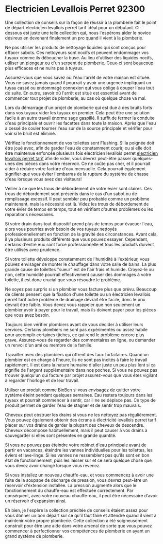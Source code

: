 # Electricien Levallois Perret 92300

Une collection de conseils sur la façon de réussir à la plomberie fait le point de départ electricien levallois perret tarif idéal pour un débutant. Ci-dessous est juste une telle collection qui, nous l'espérons aider le novice désireux en devenant finalement un pro quand il vient à la plomberie.

Ne pas utiliser les produits de nettoyage liquides qui sont conçus pour effacer sabots. Ces nettoyeurs sont nocifs et peuvent endommager vos tuyaux comme ils déboucher la buse. Au lieu d'utiliser des liquides nocifs, utiliser un plongeur ou d'un serpent de plomberie. Ceux-ci sont beaucoup plus efficaces et ne nuira pas à tuyaux.

Assurez-vous que vous savez où l'eau l'arrêt de votre maison est située. Vous ne savez jamais quand il pourrait y avoir une urgence impliquant un tuyau cassé ou endommagé connexion qui vous oblige à couper l'eau tout de suite. En outre, savoir où l'arrêt est situé est essentiel avant de commencer tout projet de plomberie, au cas où quelque chose va mal.

Lors du démarrage d'un projet de plomberie qui est due à des bruits forts dans vos tuyaux vider les tuyaux en premier. Cela peut être une solution facile à un autre travail énorme sage gaspillé. Il suffit de fermer la conduite d'eau principale et ouvrir les facettes dans toute la maison. Après que l'eau a cessé de couler tourner l'eau sur de la source principale et vérifier pour voir si le bruit est éliminé.

Vérifiez le fonctionnement de vos toilettes sont Flushing. Si la poignée doit être joué avec, afin de garder l'eau de constamment courir, ou si elle doit être maintenue enfoncée plusieurs fois electricien levallois perret [electricien levallois perret tarif](http://electricien-levalloisperret.fr) afin de vider, vous devrez peut-être passer quelques-unes des pièces dans votre réservoir. Ce ne coûte pas cher, et il pourrait aider à réduire votre facture d'eau mensuelle. Cela pourrait également signifier que vous éviter l'embarras de la rupture du système de chasse d'eau lorsque vous avez des visiteurs!

Veiller à ce que les trous de débordement de votre évier sont claires. Ces trous de débordement sont présents dans le cas d'un sabot ou de remplissage excessif. Il peut sembler peu probable comme un problème maintenant, mais la nécessité est là. Videz les trous de débordement de votre évier de temps en temps, tout en vérifiant d'autres problèmes ou les réparations nécessaires.

Si votre drain dans tout dispositif prend plus de temps pour évacuer l'eau, alors vous pourriez avoir besoin de vos tuyaux nettoyés professionnellement en fonction de la gravité des circonstances. Avant cela, il ya plusieurs produits différents que vous pouvez essayer. Cependant, certains d'entre eux sont force professionnelle et tous les produits doivent être utilisés avec prudence.

Si votre toilette développe constamment de l'humidité à l'extérieur, vous pouvez envisager de monter le chauffage dans votre salle de bains. La plus grande cause de toilettes "sueur" est de l'air frais et humide. Croyez-le ou non, cette humidité pourrait effectivement causer des dommages à votre toilette, il est donc crucial que vous résoudre le problème.

Ne soyez pas surpris si un plombier vous facture plus que prévu. Beaucoup de clients pensent que la fixation d'une toilette ou un électricien levallois perret tarif autre problème de drainage devrait être facile, donc le prix devrait être faible. Vous devez vous rappeler que non seulement un plombier avoir à payer pour le travail, mais ils doivent payer pour les pièces que vous avez besoin.

Toujours bien vérifier plombiers avant de vous décider à utiliser leurs services. Certains plombiers ne sont pas expérimentés ou assez habile pour accomplir certaines tâches, ce qui rend le problème encore plus grave. Assurez-vous de regarder des commentaires en ligne, ou demander un renvoi d'un ami ou membre de la famille.

Travailler avec des plombiers qui offrent des taux forfaitaires. Quand un plombier est en charge à l'heure, ils ne sont pas incités à faire le travail rapidement. Il est dans la nature humaine d'aller juste un peu plus lent si ça signifie de l'argent supplémentaire dans nos poches. Si vous ne pouvez pas trouver quelqu'un qui facture par projet assurez-vous que vous êtes vigilant à regarder l'horloge et de leur travail.

Utiliser un produit comme BioBen si vous envisagez de quitter votre système éteint pendant quelques semaines. Eau restera toujours dans les tuyaux et pourrait commencer à sentir, car il ne se déplace pas. Ce type de produit permet de garder l'eau de stagner et de sentir trop mauvais.

Cheveux peut obstruer les drains si vous ne les nettoyez pas régulièrement. Vous pouvez également obtenir des écrans à électricité levallois perret tarif placer sur vos drains de garder la plupart des cheveux de descendre. Cheveux décompose habituellement, mais il peut causer à vos drains à sauvegarder si elles sont présentes en grande quantité.

Si vous ne pouvez pas éteindre votre robinet d'eau principale avant de partir en vacances, éteindre les vannes individuelles pour les toilettes, les éviers et lave-linge. Si les vannes ne ressemblent pas qu'ils sont en bon état de fonctionnement, puis les laisser sur et ce sera quelque chose que vous devez avoir changé lorsque vous revenez.

Si vous installez un nouveau chauffe-eau, et vous commencez à avoir une fuite de la soupape de décharge de pression, vous devrez peut-être un réservoir d'extension installée. La pression augmente alors que le fonctionnement du chauffe-eau est effectuée correctement. Par conséquent, avec votre nouveau chauffe-eau, il peut être nécessaire d'avoir un réservoir d'expansion ainsi.

Eh bien, je l'espère la collection précitée de conseils étaient assez pour vous donner un bon départ sur ce qu'il faut faire et attendre quand il vient à maintenir votre propre plomberie. Cette collection a été soigneusement construit pour être une aide dans votre arsenal de sorte que vous pouvez commencer à perfectionner vos compétences de plomberie en ayant un grand système de plomberie.
